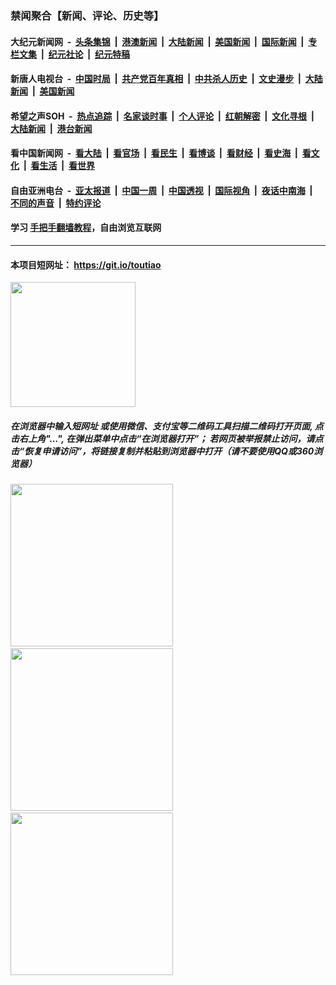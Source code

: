 ### 禁闻聚合【新闻、评论、历史等】

#### 大纪元新闻网 &nbsp;-&nbsp; [头条集锦](indexes/E头条集锦.md?t=02141533) &nbsp;|&nbsp; [港澳新闻](indexes/E港澳新闻.md?t=02141533)  &nbsp;|&nbsp; [大陆新闻](indexes/E大陆新闻.md?t=02141533) &nbsp;|&nbsp; [美国新闻](indexes/E美国新闻.md?t=02141533) &nbsp;|&nbsp; [国际新闻](indexes/E国际新闻.md?t=02141533) &nbsp;|&nbsp; [专栏文集](indexes/E专栏文集.md?t=02141533) &nbsp;|&nbsp; [纪元社论](indexes/E纪元社论.md?t=02141533) &nbsp;|&nbsp; [纪元特稿](indexes/E纪元特稿.md?t=02141533) 

#### 新唐人电视台 &nbsp;-&nbsp; [中国时局](indexes/N中国时局.md?t=02141533) &nbsp;|&nbsp; [共产党百年真相](indexes/N共产党百年真相.md?t=02141533) &nbsp;|&nbsp; [中共杀人历史](indexes/N中共杀人历史.md?t=02141533) &nbsp;|&nbsp; [文史漫步](indexes/N文史漫步.md?t=02141533) &nbsp;|&nbsp; [大陆新闻](indexes/N大陆新闻.md?t=02141533) &nbsp;|&nbsp; [美国新闻](indexes/N美国新闻.md?t=02141533)

#### 希望之声SOH &nbsp;-&nbsp; [热点追踪](indexes/H热点追踪.md?t=02141533) &nbsp;|&nbsp; [名家谈时事](indexes/H名家谈时事.md?t=02141533) &nbsp;|&nbsp; [个人评论](indexes/H个人评论.md?t=02141533)  &nbsp;|&nbsp; [红朝解密](indexes/H红朝解密.md?t=02141533) &nbsp;|&nbsp; [文化寻根](indexes/H文化寻根.md?t=02141533) &nbsp;|&nbsp; [大陆新闻](indexes/H大陆新闻.md?t=02141533) &nbsp;|&nbsp; [港台新闻](indexes/H港台新闻.md?t=02141533)

#### 看中国新闻网 &nbsp;-&nbsp; [看大陆](indexes/S看大陆.md?t=02141533) &nbsp;|&nbsp; [看官场](indexes/S看官场.md?t=02141533) &nbsp;|&nbsp; [看民生](indexes/S看民生.md?t=02141533)  &nbsp;|&nbsp; [看博谈](indexes/S看博谈.md?t=02141533) &nbsp;|&nbsp; [看财经](indexes/S看财经.md?t=02141533) &nbsp;|&nbsp; [看史海](indexes/S看史海.md?t=02141533) &nbsp;|&nbsp; [看文化](indexes/S看文化.md?t=02141533) &nbsp;|&nbsp; [看生活](indexes/S看生活.md?t=02141533) &nbsp;|&nbsp; [看世界](indexes/S看世界.md?t=02141533)

#### 自由亚洲电台 &nbsp;-&nbsp; [亚太报道](indexes/R亚太报道.md?t=02141533) &nbsp;|&nbsp; [中国一周](indexes/R中国一周.md?t=02141533) &nbsp;|&nbsp; [中国透视](indexes/R中国透视.md?t=02141533)  &nbsp;|&nbsp; [国际视角](indexes/R国际视角.md?t=02141533) &nbsp;|&nbsp; [夜话中南海](indexes/R夜话中南海.md?t=02141533) &nbsp;|&nbsp; [不同的声音](indexes/R不同的声音.md?t=02141533) &nbsp;|&nbsp; [特约评论](indexes/R特约评论.md?t=02141533)

#### 学习 [手把手翻墙教程](https://github.com/gfw-breaker/guides/wiki)，自由浏览互联网

----

#### 本项目短网址： https://git.io/toutiao
<img src="https://raw.githubusercontent.com/gfw-breaker/banned-news/master/scripts/img/qr.png" width="200px"/>  

##### 在浏览器中输入短网址 或使用微信、支付宝等二维码工具扫描二维码打开页面, 点击右上角"...", 在弹出菜单中点击“在浏览器打开”； 若网页被举报禁止访问，请点击“恢复申请访问”，将链接复制并粘贴到浏览器中打开（请不要使用QQ或360浏览器）

<img src="https://raw.githubusercontent.com/gfw-breaker/banned-news/master/scripts/img/1.png" width="260px"/> &nbsp; <img src="https://raw.githubusercontent.com/gfw-breaker/banned-news/master/scripts/img/2.png" width="260px"/> &nbsp; <img src="https://raw.githubusercontent.com/gfw-breaker/banned-news/master/scripts/img/3.png" width="260px"/>
